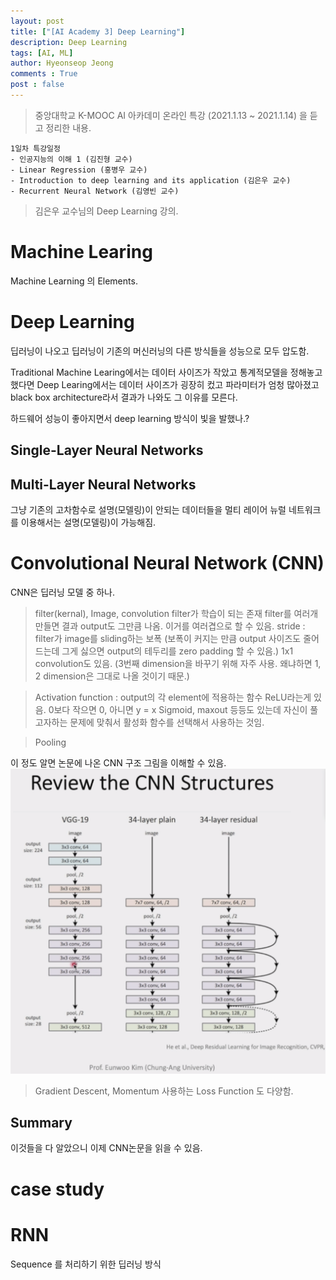 ```yaml
---
layout: post
title: ["[AI Academy 3] Deep Learning"]
description: Deep Learning
tags: [AI, ML]
author: Hyeonseop Jeong
comments : True
post : false
---
```


> 중앙대학교 K-MOOC AI 아카데미 온라인 특강 (2021.1.13 ~ 2021.1.14) 을 듣고 정리한 내용.


```
1일차 특강일정
- 인공지능의 이해 1 (김진형 교수)
- Linear Regression (홍병우 교수)
- Introduction to deep learning and its application (김은우 교수)
- Recurrent Neural Network (김영빈 교수)
```

> 김은우 교수님의 Deep Learning 강의.


# Machine Learing
Machine Learning 의 Elements.

# Deep Learning
딥러닝이 나오고 딥러닝이 기존의 머신러닝의 다른 방식들을 성능으로 모두 압도함. 

Traditional Machine Learing에서는 데이터 사이즈가 작았고 통계적모델을 정해놓고 했다면 Deep Learing에서는 데이터 사이즈가 굉장히 컸고 파라미터가 엄청 많아졌고 black box architecture라서 결과가 나와도 그 이유를 모른다.

하드웨어 성능이 좋아지면서 deep learning 방식이 빛을 발했나.?

## Single-Layer Neural Networks

## Multi-Layer Neural Networks
그냥 기존의 고차함수로 설명(모델링)이 안되는 데이터들을 멀티 레이어 뉴럴 네트워크를 이용해서는 설명(모델링)이 가능해짐.

# Convolutional Neural Network (CNN)
CNN은 딥러닝 모델 중 하나.

> filter(kernal), Image, convolution
> filter가 학습이 되는 존재
> filter를 여러개 만들면 결과 output도 그만큼 나옴.
> 이거를 여러겹으로 할 수 있음.
> stride : filter가 image를 sliding하는 보폭 (보폭이 커지는 만큼 output 사이즈도 줄어드는데 그게 싫으면 output의 테두리를 zero padding 할 수 있음.)
> 1x1 convolution도 있음. (3번째 dimension을 바꾸기 위해 자주 사용. 왜냐하면 1, 2 dimension은 그대로 나올 것이기 때문.)

> Activation function : output의 각 element에 적용하는 함수
> ReLU라는게 있음. 0보다 작으면 0, 아니면 y = x
> Sigmoid, maxout 등등도 있는데 자신이 풀고자하는 문제에 맞춰서 활성화 함수를 선택해서 사용하는 것임.

> Pooling

이 정도 알면 논문에 나온 CNN 구조 그림을 이해할 수 있음.
![CNN structure](/assets/post_images/AI/CNN-structure-in-paper.png)


> Gradient Descent, Momentum
> 사용하는 Loss Function 도 다양함.



## Summary
이것들을 다 알았으니 이제 CNN논문을 읽을 수 있음.


# case study


# RNN
Sequence 를 처리하기 위한 딥러닝 방식